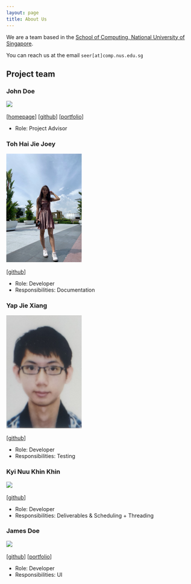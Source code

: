 ```yaml
---
layout: page
title: About Us
---
```

 
We are a team based in the [School of Computing, National University of Singapore](http://www.comp.nus.edu.sg).

You can reach us at the email `seer[at]comp.nus.edu.sg`

## Project team

### John Doe

<img src="images/johndoe.png" width="200px">

[[homepage](http://www.comp.nus.edu.sg/~damithch)]
[[github](https://github.com/johndoe)]
[[portfolio](team/johndoe.md)]

* Role: Project Advisor

### Toh Hai Jie Joey

<img src="images/joeytoh.png" width="200px">

[[github](http://github.com/JoeyToh)]

* Role: Developer
* Responsibilities: Documentation

### Yap Jie Xiang

<img src="images/akgrensoar.png" width="200px">

[[github](https://github.com/akgrenSoar)]

* Role: Developer
* Responsibilities: Testing

### Kyi Nuu Khin Khin

<img src="images/khinkhin.png" width="200px">

[[github](http://github.com/khinkhinn)]

* Role: Developer
* Responsibilities: Deliverables & Scheduling + Threading

### James Doe

<img src="images/johndoe.png" width="200px">

[[github](http://github.com/johndoe)]
[[portfolio](team/johndoe.md)]

* Role: Developer
* Responsibilities: UI
